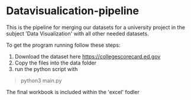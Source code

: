 # Datavisualication-pipeline
This is the pipeline for merging our datasets  for a university project in the subject 'Data Visualization' with all other needed datasets. 

To get the program running follow these steps:
1. Download the dataset here https://collegescorecard.ed.gov
2. Copy the files into the data folder
3. run the python script with

> python3 main.py

The final workbook is included within the 'excel' fodler
